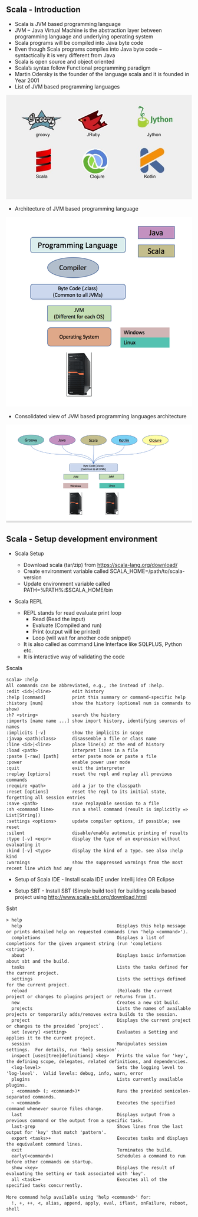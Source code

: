 ## Scala - Introduction
* Scala is JVM based programming language
* JVM – Java Virtual Machine is the abstraction layer between programming language and underlying operating system
* Scala programs will be compiled into Java byte code
* Even though Scala programs compiles into Java byte code – syntactically it is very different from Java
* Scala is open source and object oriented
* Scala’s syntax follow Functional programming paradigm
* Martin Odersky is the founder of the language scala and it is founded in Year 2001
* List of JVM based programming languages

![Alt text](01JVMProgrammingLanguages.jpg?raw=true "JVM Programming Languages")

* Architecture of JVM based programming language

![Alt text](02JVMProgrammingLanguagesArchitecture.png?raw=true "JVM Programming Language - Architecture")

* Consolidated view of JVM based programming languages architecture

![Alt text](03JVMProgrammingLanguagesConslidatedView.png?raw=true "JVM Programming Language - Consolidated View")


## Scala - Setup development environment

* Scala Setup
  * Download scala (tar/zip) from https://scala-lang.org/download/
  * Create environment variable called SCALA_HOME=/path/to/scala-version
  * Update environment variable called PATH=%PATH%:$SCALA_HOME/bin

* Scala REPL
  * REPL stands for read evaluate print loop 
    * Read (Read the input)
    * Evaluate (Compiled and run)
    * Print (output will be printed)
    * Loop (will wait for another code snippet)
  * It is also called as command Line Interface like SQLPLUS, Python etc.
  * It is interactive way of validating the code

$scala

```
scala> :help
All commands can be abbreviated, e.g., :he instead of :help.
:edit <id>|<line>        edit history
:help [command]          print this summary or command-specific help
:history [num]           show the history (optional num is commands to show)
:h? <string>             search the history
:imports [name name ...] show import history, identifying sources of names
:implicits [-v]          show the implicits in scope
:javap <path|class>      disassemble a file or class name
:line <id>|<line>        place line(s) at the end of history
:load <path>             interpret lines in a file
:paste [-raw] [path]     enter paste mode or paste a file
:power                   enable power user mode
:quit                    exit the interpreter
:replay [options]        reset the repl and replay all previous commands
:require <path>          add a jar to the classpath
:reset [options]         reset the repl to its initial state, forgetting all session entries
:save <path>             save replayable session to a file
:sh <command line>       run a shell command (result is implicitly => List[String])
:settings <options>      update compiler options, if possible; see reset
:silent                  disable/enable automatic printing of results
:type [-v] <expr>        display the type of an expression without evaluating it
:kind [-v] <type>        display the kind of a type. see also :help kind
:warnings                show the suppressed warnings from the most recent line which had any

```

* Setup of Scala IDE - Install scala IDE under Intellij Idea OR Eclipse


* Setup SBT - Install SBT (Simple build tool) for building scala based project using http://www.scala-sbt.org/download.html

$sbt

```
> help
  help                                    Displays this help message or prints detailed help on requested commands (run 'help <command>').
  completions                             Displays a list of completions for the given argument string (run 'completions <string>').
  about                                   Displays basic information about sbt and the build.
  tasks                                   Lists the tasks defined for the current project.
  settings                                Lists the settings defined for the current project.
  reload                                  (Re)loads the current project or changes to plugins project or returns from it.
  new                                     Creates a new sbt build.
  projects                                Lists the names of available projects or temporarily adds/removes extra builds to the session.
  project                                 Displays the current project or changes to the provided `project`.
  set [every] <setting>                   Evaluates a Setting and applies it to the current project.
  session                                 Manipulates session settings.  For details, run 'help session'.
  inspect [uses|tree|definitions] <key>   Prints the value for 'key', the defining scope, delegates, related definitions, and dependencies.
  <log-level>                             Sets the logging level to 'log-level'.  Valid levels: debug, info, warn, error
  plugins                                 Lists currently available plugins.
  ; <command> (; <command>)*              Runs the provided semicolon-separated commands.
  ~ <command>                             Executes the specified command whenever source files change.
  last                                    Displays output from a previous command or the output from a specific task.
  last-grep                               Shows lines from the last output for 'key' that match 'pattern'.
  export <tasks>+                         Executes tasks and displays the equivalent command lines.
  exit                                    Terminates the build.
  early(<command>)                        Schedules a command to run before other commands on startup.
  show <key>                              Displays the result of evaluating the setting or task associated with 'key'.
  all <task>+                             Executes all of the specified tasks concurrently.

More command help available using 'help <command>' for:
  !, +, ++, <, alias, append, apply, eval, iflast, onFailure, reboot, shell

```

